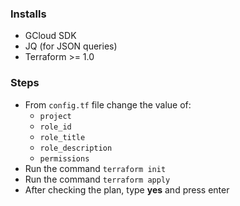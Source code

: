 
### Installs
 - GCloud SDK
 - JQ (for JSON queries)
 - Terraform >= 1.0
  
### Steps 
- From `config.tf` file change the value of:
  - `project`
  - `role_id`
  - `role_title`
  - `role_description`
  - `permissions`
- Run the command `terraform init`
- Run the command `terraform apply`
- After checking the plan, type **yes** and press enter
